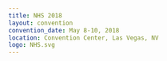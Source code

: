```yaml
---
title: NHS 2018
layout: convention
convention_date: May 8-10, 2018
location: Convention Center, Las Vegas, NV
logo: NHS.svg
---
```


